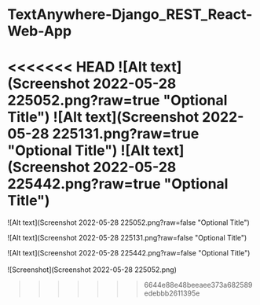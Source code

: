 # TextAnywhere-Django_REST_React-Web-App

<<<<<<< HEAD
![Alt text](Screenshot 2022-05-28 225052.png?raw=true "Optional Title")
![Alt text](Screenshot 2022-05-28 225131.png?raw=true "Optional Title")
![Alt text](Screenshot 2022-05-28 225442.png?raw=true "Optional Title")
=======
![Alt text](Screenshot 2022-05-28 225052.png?raw=false "Optional Title")<br>

![Alt text](Screenshot 2022-05-28 225131.png?raw=false "Optional Title")<br>

![Alt text](Screenshot 2022-05-28 225442.png?raw=false "Optional Title")<br>
<br>
![Screenshot](Screenshot 2022-05-28 225052.png)
>>>>>>> 6644e88e48beeaee373a682589edebbb2611395e
